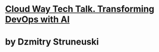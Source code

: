 # [Cloud Way Tech Talk. Transforming DevOps with AI](https://wearecommunity.io/admin/events/20143/redirect)

# by Dzmitry Struneuski
